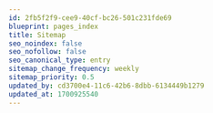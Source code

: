 ```yaml
---
id: 2fb5f2f9-cee9-40cf-bc26-501c231fde69
blueprint: pages_index
title: Sitemap
seo_noindex: false
seo_nofollow: false
seo_canonical_type: entry
sitemap_change_frequency: weekly
sitemap_priority: 0.5
updated_by: cd3700e4-11c6-42b6-8dbb-6134449b1279
updated_at: 1700925540
---
```

